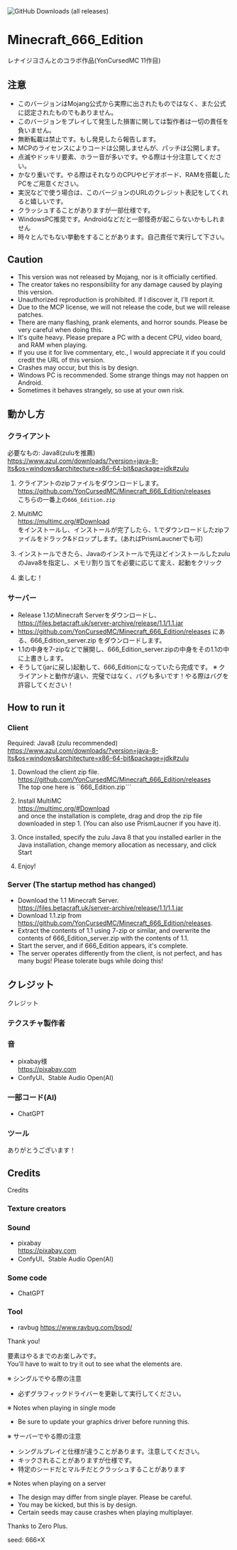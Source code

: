 <img alt="GitHub Downloads (all releases)" src="https://img.shields.io/github/downloads/YonCursedMC/Minecraft_666_Edition/total?style=for-the-badge">

# Minecraft_666_Edition

レナイジヨさんとのコラボ作品(YonCursedMC 11作目)

## 注意
- このバージョンはMojang公式から実際に出されたものではなく、また公式に認定されたものでもありません。
- このバージョンをプレイして発生した損害に関しては製作者は一切の責任を負いません。
- 無断転載は禁止です。もし発見したら報告します。
- MCPのライセンスによりコードは公開しませんが、パッチは公開します。
- 点滅やドッキリ要素、ホラー音が多いです。やる際は十分注意してください。
- かなり重いです。やる際はそれなりのCPUやビデオボード、RAMを搭載したPCをご用意ください。
- 実況などで使う場合は、このバージョンのURLのクレジット表記をしてくれると嬉しいです。
- クラッシュすることがありますが一部仕様です。
- WindowsPC推奨です。Androidなどだと一部怪奇が起こらないかもしれません
- 時々とんでもない挙動をすることがあります。自己責任で実行して下さい。

## Caution
- This version was not released by Mojang, nor is it officially certified.
- The creator takes no responsibility for any damage caused by playing this version.
- Unauthorized reproduction is prohibited. If I discover it, I'll report it.
- Due to the MCP license, we will not release the code, but we will release patches.
- There are many flashing, prank elements, and horror sounds. Please be very careful when doing this.
- It's quite heavy. Please prepare a PC with a decent CPU, video board, and RAM when playing.
- If you use it for live commentary, etc., I would appreciate it if you could credit the URL of this version.
- Crashes may occur, but this is by design.
- Windows PC is recommended. Some strange things may not happen on Android.
- Sometimes it behaves strangely, so use at your own risk.


## 動かし方
### クライアント

必要なもの: Java8(zuluを推薦)<br>
https://www.azul.com/downloads/?version=java-8-lts&os=windows&architecture=x86-64-bit&package=jdk#zulu

1. クライアントのzipファイルをダウンロードします。<br>
https://github.com/YonCursedMC/Minecraft_666_Edition/releases<br>
こちらの一番上の```666_Edition.zip```<br>

2. MultiMC<br>
https://multimc.org/#Download<br>
をインストールし、インストールが完了したら、1.でダウンロードしたzipファイルをドラック&ドロップします。(あればPrismLaucnerでも可)<br>

3. インストールできたら、Javaのインストールで先ほどインストールしたzuluのJava8を指定し、メモリ割り当てを必要に応じて変え、起動をクリック<br>

4. 楽しむ！

### サーバー
- Release 1.1のMinecraft Serverをダウンロードし、<br>
https://files.betacraft.uk/server-archive/release/1.1/1.1.jar<br>
- https://github.com/YonCursedMC/Minecraft_666_Edition/releases にある、666_Edition_server.zip をダウンロードします。
- 1.1の中身を7-zipなどで展開し、666_Edition_server.zipの中身をその1.1の中に上書きします。
- そうして(jarに戻し)起動して、666_Editionになっていたら完成です。
※ クライアントと動作が違い、完璧ではなく、バグも多いです！やる際はバグを許容してください！<br>

## How to run it
### Client

Required: Java8 (zulu recommended)<br>
https://www.azul.com/downloads/?version=java-8-lts&os=windows&architecture=x86-64-bit&package=jdk#zulu

1. Download the client zip file.<br>
https://github.com/YonCursedMC/Minecraft_666_Edition/releases<br>
The top one here is ``666_Edition.zip```<br>

2. Install MultiMC<br>
https://multimc.org/#Download<br>
and once the installation is complete, drag and drop the zip file downloaded in step 1. (You can also use PrismLaucner if you have it).

3. Once installed, specify the zulu Java 8 that you installed earlier in the Java installation, change memory allocation as necessary, and click Start<br>

4. Enjoy!

### Server (The startup method has changed)
- Download the 1.1 Minecraft Server.<br>
https://files.betacraft.uk/server-archive/release/1.1/1.1.jar<br>
- Download 1.1.zip from https://github.com/YonCursedMC/Minecraft_666_Edition/releases.
- Extract the contents of 1.1 using 7-zip or similar, and overwrite the contents of 666_Edition_server.zip with the contents of 1.1.
- Start the server, and if 666_Edition appears, it's complete.
- The server operates differently from the client, is not perfect, and has many bugs! Please tolerate bugs while doing this! <br>

## クレジット
クレジット
### テクスチャ製作者
### 音
- pixabay様<br>
https://pixabay.com<br>
- ConfyUI、Stable Audio Open(AI)
### 一部コード(AI)
- ChatGPT
### ツール
ありがとうございます！

## Credits
Credits
### Texture creators
### Sound
- pixabay<br>
https://pixabay.com<br>
- ConfyUI、Stable Audio Open(AI)
### Some code
- ChatGPT
### Tool
- ravbug
https://www.ravbug.com/bsod/

Thank you!<br>

要素はやるまでのお楽しみです。<br>
You'll have to wait to try it out to see what the elements are.<br>

※ シングルでやる際の注意
- 必ずグラフィックドライバーを更新して実行してください。

※ Notes when playing in single mode
- Be sure to update your graphics driver before running this.

※ サーバーでやる際の注意
- シングルプレイと仕様が違うことがあります。注意してください。
- キックされることがありますが仕様です。
- 特定のシードだとマルチだとクラッシュすることがあります<br>

※ Notes when playing on a server
- The design may differ from single player. Please be careful.
- You may be kicked, but this is by design.
- Certain seeds may cause crashes when playing multiplayer.<br>

Thanks to Zero Plus.

seed: 666×X
